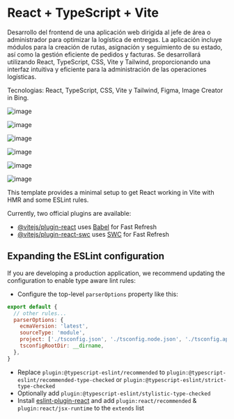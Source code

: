# React + TypeScript + Vite

Desarrollo del frontend de una aplicación web dirigida al jefe de área o administrador para optimizar la logística de entregas. La aplicación incluye módulos para la creación de rutas, asignación y seguimiento de su estado, así como la gestión eficiente de pedidos y facturas. Se desarrollará utilizando React, TypeScript, CSS, Vite y Tailwind, proporcionando una interfaz intuitiva y eficiente para la administración de las operaciones logísticas.

Tecnologias: React, TypeScript, CSS, Vite y Tailwind, Figma, Image Creator in Bing.

![image](https://github.com/user-attachments/assets/fae799b7-49ab-47ff-b31f-3158b1e577e4)

![image](https://github.com/user-attachments/assets/cf061a22-d584-402e-85ed-108477306ee0)

![image](https://github.com/user-attachments/assets/26d40ef8-fee0-45c4-955f-7cdfc7976f88)

![image](https://github.com/user-attachments/assets/787f80f2-1c2f-4ed5-9117-994e2a68baae)

![image](https://github.com/user-attachments/assets/a96ab8b9-0f64-434c-831a-8e24dd7fe638)

![image](https://github.com/user-attachments/assets/8c838525-5ea7-4c10-900a-0a32a91849d6)



This template provides a minimal setup to get React working in Vite with HMR and some ESLint rules.

Currently, two official plugins are available:

- [@vitejs/plugin-react](https://github.com/vitejs/vite-plugin-react/blob/main/packages/plugin-react/README.md) uses [Babel](https://babeljs.io/) for Fast Refresh
- [@vitejs/plugin-react-swc](https://github.com/vitejs/vite-plugin-react-swc) uses [SWC](https://swc.rs/) for Fast Refresh

## Expanding the ESLint configuration

If you are developing a production application, we recommend updating the configuration to enable type aware lint rules:

- Configure the top-level `parserOptions` property like this:

```js
export default {
  // other rules...
  parserOptions: {
    ecmaVersion: 'latest',
    sourceType: 'module',
    project: ['./tsconfig.json', './tsconfig.node.json', './tsconfig.app.json'],
    tsconfigRootDir: __dirname,
  },
}
```

- Replace `plugin:@typescript-eslint/recommended` to `plugin:@typescript-eslint/recommended-type-checked` or `plugin:@typescript-eslint/strict-type-checked`
- Optionally add `plugin:@typescript-eslint/stylistic-type-checked`
- Install [eslint-plugin-react](https://github.com/jsx-eslint/eslint-plugin-react) and add `plugin:react/recommended` & `plugin:react/jsx-runtime` to the `extends` list
